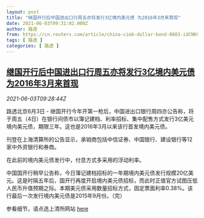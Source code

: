 ```yaml
---
layout: post
title: "继国开行后中国进出口行周五亦将发行3亿境内美元债 为2016年3月来首现"
date: 2021-06-03T09:31:02.000Z
author: 路透
from: https://cn.reuters.com/article/china-cieb-dollar-bond-0603-idCNKCS2DF0W7
tags: [ 路透 ]
categories: [ 路透 ]
---
```

<!--1622712662000-->
[继国开行后中国进出口行周五亦将发行3亿境内美元债 为2016年3月来首现](https://cn.reuters.com/article/china-cieb-dollar-bond-0603-idCNKCS2DF0W7)
------

<div>
<div><i>2021-06-03T09:28:44Z</i></div><p>路透北京6月3日 - 继国开行今年开第一枪后，中国进出口银行周四亦公告称，将于周五（4日）在银行间债市以簿记建档、利率招标、集中配售方式发行3亿美元境内美元债，期限三年。这也是2016年3月以来该行首发境内美元债。</p><p>刊登在上海清算所的公告显示，承销商包括中信证券、中国银行、建设银行等12家中外资银行和券商。</p><p>在此前的境内美元债发行中，付息方式多采用的浮动利率。</p><p>中国国开行稍早公告称，今日簿记建档招标的一年期境内美元债发行规模20亿美元。这是时隔五年后，国开行再度开启境内美元债招标，而此时正值官方试图压低人民币升值预期之际。本期美元债采用数量招标方式，固定票面利率0.38%。该行最后一次发行境内美元债是2015年9月份。（完）</p><p>参看细节，请点选上清所网站 <a href="https://www.shclearing.com/xxpl/fxpl/jrz/202106/t20210603_874700.html">here</a></p>
</div>
